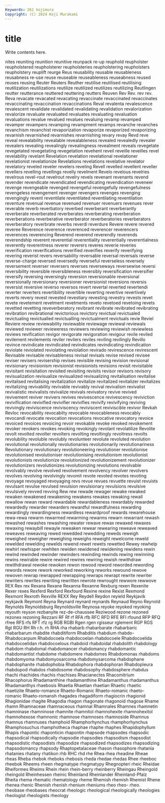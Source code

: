 ```yaml
---
Keywords: 261 kojimura
Copyright: (C) 2024 Koji Murakami
---
```


# title

Write contents here.



nites reuniting reunition reunitive reunpack re-up reuphold reupholster
reupholstered reupholsterer reupholsteries reupholstering reupholsters reupholstery reuplift reurge Reus reusability
reusable reusableness reusabness re-use reuse reuseable reuseableness reuseabness reused reuses
reusing Reuter Reuters Reuther reutilise reutilised reutilising reutilization reutilizations reutilize
reutilized reutilizes reutilizing Reutlingen reutter reutterance reuttered reuttering reutters Reuven
Rev Rev. rev rev. Reva revacate revacated revacating revaccinate revaccinated
revaccinates revaccinating revaccination revaccinations Reval revalenta revalescence revalescent revalidate revalidated
revalidating revalidation revalorization revalorize revaluate revaluated revaluates revaluating revaluation revaluations
revalue revalued revalues revaluing revamp revamped revamper revampers revamping revampment
revamps revanche revanches revanchism revanchist revaporization revaporize revaporized revaporizing revarnish
revarnished revarnishes revarnishing revary revay Revd reve reveal revealability revealable
revealableness revealed revealedly revealer revealers revealing revealingly revealingness revealment reveals
revegetate revegetated revegetating revegetation revehent reveil reveille reveilles revel revelability
revelant Revelation revelation revelational revelationer revelationist revelationize Revelations revelations revelative
revelator revelatory reveled reveler revelers reveling Revell revelled revellent reveller
revellers revelling revellings revelly revelment Revelo revelous revelries revelrous revel-rout
revelrout revelry revels revenant revenants revend revender revendicate revendicated revendicating
revendication reveneer revenge revengeable revenged revengeful revengefully revengefulness revengeless revengement
revenger revengers revenges revenging revengingly revent reventilate reventilated reventilating reventilation
reventure revenual revenue revenued revenuer revenuers revenues rever reverable reverb
reverbatory reverbed reverberant reverberantly reverberate reverberated reverberates reverberating reverberation reverberations
reverberative reverberator reverberatories reverberators reverberatory reverbrate reverbs reverdi reverdure Revere
revere revered reveree Reverence reverence reverenced reverencer reverencers reverences reverencing
Reverend reverend reverendly reverends reverendship reverent reverential reverentiality reverentially reverentialness
reverently reverentness reverer reverers reveres reverie reveries reverification reverifications reverified
reverifies reverify reverifying revering reverist revers reversability reversable reversal reversals
reverse reverse-charge reversed reversedly reverseful reverseless reversely reversement reverser reversers
reverses reverseways reversewise reversi reversibility reversible reversibleness reversibly reversification reversifier
reversify reversing reversingly reversion reversionable reversional reversionally reversionary reversioner reversionist
reversions reversis reversist reversive reverso reversos revert revertal reverted revertendi
reverter reverters revertibility revertible reverting revertive revertively reverts revery revest
revested revestiary revesting revestry revests revet revete revetement revetment revetments
reveto revetoed revetoing revets revetted revetting reveverberatory revibrant revibrate revibrated
revibrating revibration revibrational revictorious revictory revictual revictualed revictualing revictualled revictualling
revictualment revictuals revie Reviel Reviere review reviewability reviewable reviewage reviewal
reviewals reviewed reviewer revieweress reviewers reviewing reviewish reviewless reviews revification
revigor revigorate revigoration revigour revile reviled revilement revilements reviler revilers
reviles reviling revilingly Revillo revince revindicate revindicated revindicates revindicating revindication
reviolate reviolated reviolating reviolation revirado revirescence revirescent Revisable revisable revisableness
revisal revisals revise revised revisee reviser revisers revisership revises revisible
revising revision revisional revisionary revisionism revisionist revisionists revisions revisit revisitable
revisitant revisitation revisited revisiting revisits revisor revisors revisory revisualization revisualize
revisualized revisualizing revitalisation revitalise revitalised revitalising revitalization revitalize revitalized revitalizer
revitalizes revitalizing revivability revivable revivably revival revivalism revivalist revivalistic revivalists
revivalize revivals revivatory revive revived revivement reviver revivers revives revivescence
revivescency reviviction revivification revivified revivifier revivifies revivify revivifying reviving revivingly
reviviscence reviviscency reviviscent reviviscible revivor Revkah Revloc revocability revocabilty revocable
revocableness revocably revocandi revocate revocation revocations revocative revocatory revoice revoiced
revoices revoicing revoir revokable revoke revoked revokement revoker revokers revokes
revoking revokingly revolant revolatilize Revolite revolt revolted revolter revolters revolting
revoltingly revoltress revolts revolubility revoluble revolubly revolunteer revolute revoluted revolution
revolutional revolutionally revolutionaries revolutionarily revolutionariness Revolutionary revolutionary revolutioneering revolutioner revolutionise
revolutionised revolutioniser revolutionising revolutionism revolutionist revolutionists revolutionize revolutionized revolutionizement revolutionizer
revolutionizers revolutionizes revolutionizing revolutions revolvable revolvably revolve revolved revolvement revolvency
revolver revolvers revolves revolving revolvingly revomit revote revoted revotes revoting
revoyage revoyaged revoyaging revs revue revues revuette revuist revuists revulsant
revulse revulsed revulsion revulsionary revulsions revulsive revulsively revved revving Rew
rew rewade rewager rewake rewaked rewaken rewakened rewakening rewakens rewakes
rewaking rewall rewallow rewan reward rewardable rewardableness rewardably rewarded rewardedly
rewarder rewarders rewardful rewardfulness rewarding rewardingly rewardingness rewardless rewardproof rewards
rewarehouse rewa-rewa rewarm rewarmed rewarming rewarms rewarn rewarrant rewash rewashed
rewashes rewashing rewater rewave rewax rewaxed rewaxes rewaxing rewaybill rewayle
reweaken rewear rewearing reweave reweaved reweaves reweaving rewed rewedded rewedding
reweds reweigh reweighed reweigher reweighing reweighs reweight rewelcome reweld rewelded
rewelding rewelds rewend rewet rewets rewetted Rewey rewhelp rewhirl rewhisper
rewhiten rewiden rewidened rewidening rewidens rewin rewind rewinded rewinder rewinders
rewinding rewinds rewing rewinning rewins rewirable rewire rewired rewires rewiring
rewish rewithdraw rewithdrawal rewoke rewoken rewon rewood reword reworded rewording
rewords rewore rework reworked reworking reworks rewound rewove rewoven rewrap
rewrapped rewrapping rewraps rewrapt rewrite rewriter rewriters rewrites rewriting rewritten
rewrote rewrought rewwore rewwove REX Rex rex Rexana Rexane Rexanna
Rexanne Rexburg rexen Rexenite Rexer rexes Rexferd Rexford Rexfourd Rexine
rexine Rexist Rexmond Rexmont Rexroth Rexville REXX Rey Reydell Reydon
reyield Reykjavik reykjavik Reymont Reyna Reynard reynard reynards Reynaud Reyno
Reynold Reynolds Reynoldsburg Reynoldsville Reynosa reyoke reyoked reyoking reyouth reyson
rezbanyite rez-de-chaussee Reziwood rezone rezoned rezones rezoning Rezzani RF Rf
rf RFA rfb RFC RFD RFE RFI rfound RFP RFQ
rfree RFS rfs RFT rfz rg RGB RGBI Rgen rgen
rgisseur rglement RGP RGS Rgt RGU RH Rh r.h. rh
RHA rha rhabarb rhabarbarate rhabarbaric rhabarbarum rhabdite rhabditiform Rhabditis rhabdium
rhabdo- Rhabdocarpum Rhabdocoela rhabdocoelan rhabdocoele Rhabdocoelida rhabdocoelidan rhabdocoelous rhabdoid rhabdoidal
rhabdolith rhabdology rhabdom rhabdomal rhabdomancer rhabdomancy rhabdomantic rhabdomantist rhabdome rhabdomere
rhabdomes Rhabdomonas rhabdoms rhabdomyoma rhabdomyosarcoma rhabdomysarcoma rhabdophane rhabdophanite rhabdophobia Rhabdophora
rhabdophoran Rhabdopleura rhabdopod rhabdos rhabdosome rhabdosophy rhabdosphere rhabdus rhachi rhachides
rhachis rhachises Rhacianectes Rhacomitrium Rhacophorus Rhadamanthine rhadamanthine Rhadamanthus rhadamanthus Rhadamanthys
rhaebosis Rhaetia Rhaetian rhaetian Rhaetic rhaetic rhaetizite Rhaeto-romance Rhaeto-Romanic Rhaeto-romanic
rhaeto-romanic Rhaeto-romansh rhagades rhagadiform rhagiocrin rhagionid Rhagionidae rhagite Rhagodia rhagon
rhagonate rhagonoid rhagose Rhame rhamn Rhamnaceae rhamnaceous rhamnal Rhamnales Rhamnes
rhamnetin rhamninase rhamninose rhamnite rhamnitol rhamnohexite rhamnohexitol rhamnohexose rhamnonic rhamnose
rhamnoses rhamnoside Rhamnus rhamnus rhamnuses rhamphoid Rhamphorhynchus rhamphorhynchus Rhamphosuchus rhamphotheca
rhaphae rhaphe rhaphes Rhapidophyllum Rhapis rhapontic rhaponticin rhapontin rhapsode rhapsodes
rhapsodic rhapsodical rhapsodically rhapsodie rhapsodies rhapsodism rhapsodist rhapsodistic rhapsodists rhapsodize
rhapsodized rhapsodizes rhapsodizing rhapsodomancy rhapsody Rhaptopetalaceae rhason rhasophore rhatania rhatanies
rhatany rhatikon rhb RHC rhd rhe Rhea rhea rheadine Rheae
rheas Rheba rhebok rheboks rhebosis rheda rhedae rhedas Rhee rheeboc
rheebok Rheems rheen rhegmatype rhegmatypy Rhegnopteri rheic Rheidae Rheiformes Rheims
Rhein rhein rhein-berry rheinberry Rheingau Rheingold rheingold Rheinhessen rheinic Rheinland
Rheinlander Rheinland-Pfalz Rheita rhema rhematic rhematology rheme Rhemish rhemish Rhemist
Rhene rhenea rhenic Rhenish rhenish rhenium rheniums rheo rheo- rheo.
rheobase rheobases rheocrat rheologic rheological rheologically rheologies rheologist rheologists rheology
